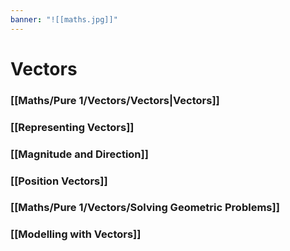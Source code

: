 ```yaml
---
banner: "![[maths.jpg]]"
---
```

# Vectors

### [[Maths/Pure 1/Vectors/Vectors|Vectors]]

### [[Representing Vectors]]

### [[Magnitude and Direction]]

### [[Position Vectors]]

### [[Maths/Pure 1/Vectors/Solving Geometric Problems]]

### [[Modelling with Vectors]]